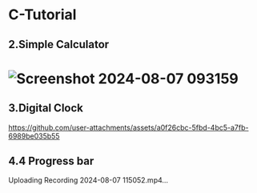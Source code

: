# C-Tutorial


## 2.Simple Calculator  
 # ![Screenshot 2024-08-07 093159](https://github.com/user-attachments/assets/7b5b4cbf-5aa2-422a-af40-048c941ff583)

## 3.Digital Clock  
 https://github.com/user-attachments/assets/a0f26cbc-5fbd-4bc5-a7fb-6989be035b55


## 4.4 Progress bar


Uploading Recording 2024-08-07 115052.mp4…





